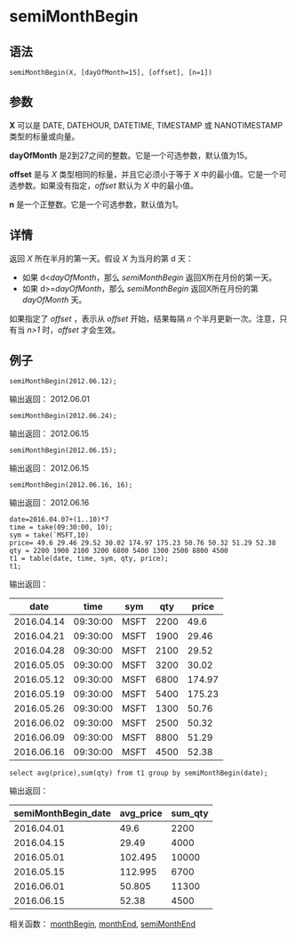 # semiMonthBegin

## 语法

`semiMonthBegin(X, [dayOfMonth=15], [offset], [n=1])`

## 参数

**X** 可以是 DATE, DATEHOUR, DATETIME, TIMESTAMP 或 NANOTIMESTAMP 类型的标量或向量。

**dayOfMonth** 是2到27之间的整数。它是一个可选参数，默认值为15。

**offset** 是与 *X* 类型相同的标量，并且它必须小于等于 *X*
中的最小值。它是一个可选参数。如果没有指定，*offset* 默认为 *X* 中的最小值。

**n** 是一个正整数。它是一个可选参数，默认值为1。

## 详情

返回 *X* 所在半月的第一天。假设 *X* 为当月的第 d 天：

* 如果 d<*dayOfMonth*，那么 *semiMonthBegin*
  返回X所在月份的第一天。
* 如果 d>=*dayOfMonth*，那么 *semiMonthBegin*
  返回X所在月份的第 *dayOfMonth* 天。

如果指定了 *offset* ，表示从 *offset* 开始，结果每隔 *n* 个半月更新一次。注意，只有当 *n>1*
时，*offset* 才会生效。

## 例子

```
semiMonthBegin(2012.06.12);
```

输出返回： 2012.06.01

```
semiMonthBegin(2012.06.24);
```

输出返回： 2012.06.15

```
semiMonthBegin(2012.06.15);
```

输出返回： 2012.06.15

```
semiMonthBegin(2012.06.16, 16);
```

输出返回： 2012.06.16

```
date=2016.04.07+(1..10)*7
time = take(09:30:00, 10);
sym = take(`MSFT,10)
price= 49.6 29.46 29.52 30.02 174.97 175.23 50.76 50.32 51.29 52.38
qty = 2200 1900 2100 3200 6800 5400 1300 2500 8800 4500
t1 = table(date, time, sym, qty, price);
t1;
```

输出返回：

| date | time | sym | qty | price |
| --- | --- | --- | --- | --- |
| 2016.04.14 | 09:30:00 | MSFT | 2200 | 49.6 |
| 2016.04.21 | 09:30:00 | MSFT | 1900 | 29.46 |
| 2016.04.28 | 09:30:00 | MSFT | 2100 | 29.52 |
| 2016.05.05 | 09:30:00 | MSFT | 3200 | 30.02 |
| 2016.05.12 | 09:30:00 | MSFT | 6800 | 174.97 |
| 2016.05.19 | 09:30:00 | MSFT | 5400 | 175.23 |
| 2016.05.26 | 09:30:00 | MSFT | 1300 | 50.76 |
| 2016.06.02 | 09:30:00 | MSFT | 2500 | 50.32 |
| 2016.06.09 | 09:30:00 | MSFT | 8800 | 51.29 |
| 2016.06.16 | 09:30:00 | MSFT | 4500 | 52.38 |

```
select avg(price),sum(qty) from t1 group by semiMonthBegin(date);
```

输出返回：

| semiMonthBegin\_date | avg\_price | sum\_qty |
| --- | --- | --- |
| 2016.04.01 | 49.6 | 2200 |
| 2016.04.15 | 29.49 | 4000 |
| 2016.05.01 | 102.495 | 10000 |
| 2016.05.15 | 112.995 | 6700 |
| 2016.06.01 | 50.805 | 11300 |
| 2016.06.15 | 52.38 | 4500 |

相关函数： [monthBegin](../m/monthBegin.md), [monthEnd](../m/monthEnd.md), [semiMonthEnd](semiMonthEnd.md)

